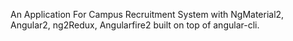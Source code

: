 An Application For Campus Recruitment System with NgMaterial2, Angular2, ng2Redux, Angularfire2 built on top of angular-cli.